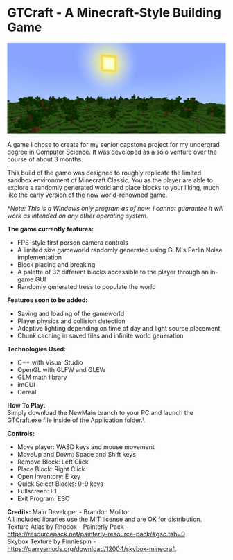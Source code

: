 # GTCraft - A Minecraft-Style Building Game

![alt text](https://github.com/GutstheHawk/GTCraft/blob/main/Application/res/screenshots/GTCraft.png?raw=true)

A game I chose to create for my senior capstone project for my undergrad degree in Computer Science. It was developed as a solo venture over the course of about 3 months.

This build of the game was designed to roughly replicate the limited sandbox environment of Minecraft Classic.
You as the player are able to explore a randomly generated world and place blocks to your liking, much like the early version of the now world-renowned game.

**Note: This is a Windows only program as of now. I cannot guarantee it will work as intended on any other operating system.*

**The game currently features:**
- FPS-style first person camera controls
- A limited size gameworld randomly generated using GLM's Perlin Noise implementation
- Block placing and breaking
- A palette of 32 different blocks accessible to the player through an in-game GUI
- Randomly generated trees to populate the world

**Features soon to be added:**
- Saving and loading of the gameworld
- Player physics and collision detection
- Adaptive lighting depending on time of day and light source placement
- Chunk caching in saved files and infinite world generation

**Technologies Used:**
- C++ with Visual Studio
- OpenGL with GLFW and GLEW
- GLM math library
- imGUI
- Cereal

**How To Play:**\
Simply download the NewMain branch to your PC and launch the GTCraft.exe file inside of the Application folder.\

**Controls:**
- Move player: WASD keys and mouse movement
- MoveUp and Down: Space and Shift keys
- Remove Block: Left Click
- Place Block: Right Click
- Open Inventory: E key
- Quick Select Blocks: 0-9 keys
- Fullscreen: F1
- Exit Program: ESC

**Credits:**
Main Developer - Brandon Molitor\
All included libraries use the MIT license and are OK for distribution.\
Texture Atlas by Rhodox - Painterly Pack - https://resourcepack.net/painterly-resource-pack/#gsc.tab=0 \
Skybox Texture by Finniespin - https://garrysmods.org/download/12004/skybox-minecraft
